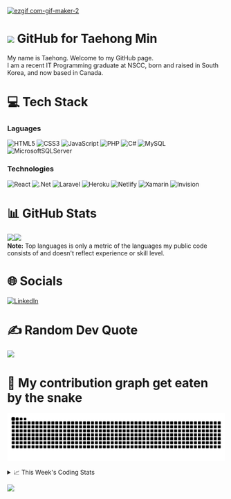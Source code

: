 <!--
<h3 align="center">
  Welcome to Taehong Min's profile!
</h3>
-->
[![ezgif com-gif-maker-2](https://user-images.githubusercontent.com/71358207/181141229-a1946f72-2781-4197-9419-f4d1b5625b1b.gif)](https://github.com/DevTaehong)

# <img src="https://media.giphy.com/media/hvRJCLFzcasrR4ia7z/giphy.gif" width="28"> GitHub for Taehong Min 

My name is Taehong. Welcome to my GitHub page.  
I am a recent IT Programming graduate at NSCC, born and raised in South Korea, and now based in Canada.

# 💻 Tech Stack
### Laguages
![HTML5](https://img.shields.io/badge/html5-%23E34F26.svg?style=for-the-badge&logo=html5&logoColor=white)
![CSS3](https://img.shields.io/badge/css3-%231572B6.svg?style=for-the-badge&logo=css3&logoColor=white) 
![JavaScript](https://img.shields.io/badge/javascript-%23323330.svg?style=for-the-badge&logo=javascript&logoColor=%23F7DF1E) 
![PHP](https://img.shields.io/badge/php-%23777BB4.svg?style=for-the-badge&logo=php&logoColor=white) 
![C#](https://img.shields.io/badge/c%23-%23239120.svg?style=for-the-badge&logo=c-sharp&logoColor=white) 
![MySQL](https://img.shields.io/badge/mysql-%2300f.svg?style=for-the-badge&logo=mysql&logoColor=white)
![MicrosoftSQLServer](https://img.shields.io/badge/Microsoft_SQL_Server-CC2927?style=for-the-badge&logo=microsoft-sql-server&logoColor=white)


### Technologies
![React](https://img.shields.io/badge/react-%2320232a.svg?style=for-the-badge&logo=react&logoColor=%2361DAFB)
![.Net](https://img.shields.io/badge/.NET-5C2D91?style=for-the-badge&logo=.net&logoColor=white) 
![Laravel](https://img.shields.io/badge/laravel-%23FF2D20.svg?style=for-the-badge&logo=laravel&logoColor=white)
![Heroku](https://img.shields.io/badge/heroku-%23430098.svg?style=for-the-badge&logo=heroku&logoColor=white) 
![Netlify](https://img.shields.io/badge/netlify-%23000000.svg?style=for-the-badge&logo=netlify&logoColor=#00C7B7) 
![Xamarin](https://img.shields.io/badge/Xamarin-3199DC?style=for-the-badge&logo=xamarin&logoColor=white)
![Invision](https://img.shields.io/badge/invision-FF3366?style=for-the-badge&logo=invision&logoColor=white)



# 📊 GitHub Stats
<a href="https://taehongmin.netlify.app/"><img height="137px" src="https://github-readme-stats.vercel.app/api?username=devtaehong&theme=vue-dark&hide_border=false&include_all_commits=true&count_private=true" /><!-- wi*quL3fcV --><img height="137px" src="https://github-readme-stats.vercel.app/api/top-langs/?username=devtaehong&theme=vue-dark&hide_border=false&include_all_commits=true&count_private=true&layout=compact" /></a>
<br/>
  <b>Note:</b> Top languages is only a metric of the languages my public code consists of and doesn't reflect experience or skill level.
# 🌐 Socials
[![LinkedIn](https://img.shields.io/badge/LinkedIn-0077B5?style=for-the-badge&logo=linkedin&logoColor=white)](https://linkedin.com/in/Taehong) 

# ✍️ Random Dev Quote
![](https://quotes-github-readme.vercel.app/api?type=horizontal&theme=radical)

# 🐍 My contribution graph get eaten by the snake 
![snake gif](https://github.com/devtaehong/devtaehong/blob/output/github-contribution-grid-snake.svg)

<details>
    <summary>📈 This Week's Coding Stats</summary>
<br/>
<!--START_SECTION:waka-->
**🐱 My GitHub Data** 

> 🏆 561 Contributions in the Year 2022
 > 
> 📦 240.3 kB Used in GitHub's Storage 
 > 
> 🚫 Not Opted to Hire
 > 
> 📜 21 Public Repositories 
 > 
> 🔑 3 Private Repositories  
 > 
**I'm an Early 🐤** 

```text
🌞 Morning    90 commits     ████░░░░░░░░░░░░░░░░░░░░░   15.65% 
🌆 Daytime    228 commits    ██████████░░░░░░░░░░░░░░░   39.65% 
🌃 Evening    200 commits    ████████░░░░░░░░░░░░░░░░░   34.78% 
🌙 Night      57 commits     ██░░░░░░░░░░░░░░░░░░░░░░░   9.91%

```
📅 **I'm Most Productive on Monday** 

```text
Monday       100 commits    ████░░░░░░░░░░░░░░░░░░░░░   17.39% 
Tuesday      90 commits     ████░░░░░░░░░░░░░░░░░░░░░   15.65% 
Wednesday    84 commits     ███░░░░░░░░░░░░░░░░░░░░░░   14.61% 
Thursday     91 commits     ████░░░░░░░░░░░░░░░░░░░░░   15.83% 
Friday       76 commits     ███░░░░░░░░░░░░░░░░░░░░░░   13.22% 
Saturday     71 commits     ███░░░░░░░░░░░░░░░░░░░░░░   12.35% 
Sunday       63 commits     ██░░░░░░░░░░░░░░░░░░░░░░░   10.96%

```


📊 **This Week I Spent My Time On** 

```text
⌚︎ Time Zone: America/Halifax

💬 Programming Languages: 
JavaScript               3 hrs 10 mins       ███████████████████░░░░░░   76.12% 
JSON                     41 mins             ████░░░░░░░░░░░░░░░░░░░░░   16.73% 
HTML                     17 mins             █░░░░░░░░░░░░░░░░░░░░░░░░   7.14% 
Text                     0 secs              ░░░░░░░░░░░░░░░░░░░░░░░░░   0.01%

🔥 Editors: 
VS Code                  4 hrs 10 mins       █████████████████████████   100.0%

🐱‍💻 Projects: 
smartbrain_api           1 hr 43 mins        ██████████░░░░░░░░░░░░░░░   41.19% 
smartbrain               1 hr 28 mins        ████████░░░░░░░░░░░░░░░░░   35.12% 
es2022-exercise          59 mins             ██████░░░░░░░░░░░░░░░░░░░   23.69%

💻 Operating System: 
Mac                      4 hrs 10 mins       █████████████████████████   100.0%

```

**I Mostly Code in JavaScript** 

```text
JavaScript               9 repos             ███████░░░░░░░░░░░░░░░░░░   28.12% 
C++                      4 repos             ███░░░░░░░░░░░░░░░░░░░░░░   12.5% 
Python                   3 repos             ██░░░░░░░░░░░░░░░░░░░░░░░   9.38% 
C#                       3 repos             ██░░░░░░░░░░░░░░░░░░░░░░░   9.38% 
PHP                      3 repos             ██░░░░░░░░░░░░░░░░░░░░░░░   9.38%

```


**Timeline**

![Chart not found](https://raw.githubusercontent.com/DevTaehong/DevTaehong/main/charts/bar_graph.png) 


 Last Updated on 30/09/2022 15:32:03 UTC
<!--END_SECTION:waka-->

NOTE: Top languages does not indicate my skill level or anything like that. It is just a metric of which languages have been hosted by me on GitHub based on the usage across repositories. There are others which I haven't put up on GitHub.
</details>

![](https://komarev.com/ghpvc/?username=devtaehong&style=for-the-badge)
